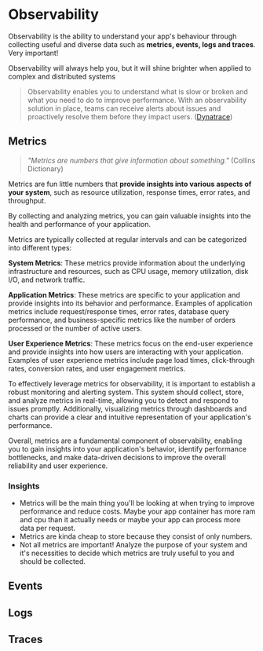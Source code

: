 # Observability

Observability is the ability to understand your app's behaviour through collecting useful and diverse data such as **metrics, events, logs and traces**.  Very important!

Observability will always help you, but it will shine brighter when applied to complex and distributed systems

>Observability enables you to understand what is slow or broken and what you need to do to improve performance. With an observability solution in place, teams can receive alerts about issues and proactively resolve them before they impact users. ([Dynatrace](https://www.dynatrace.com/news/blog/what-is-observability-2/))

## Metrics

>_"Metrics are numbers that give information about something."_ (Collins Dictionary)

Metrics are fun little numbers that **provide insights into various aspects of your system**, such as resource utilization, response times, error rates, and throughput.

By collecting and analyzing metrics, you can gain valuable insights into the health and performance of your application.

Metrics are typically collected at regular intervals and can be categorized into different types:

**System Metrics**: These metrics provide information about the underlying infrastructure and resources, such as CPU usage, memory utilization, disk I/O, and network traffic.

**Application Metrics**: These metrics are specific to your application and provide insights into its behavior and performance. Examples of application metrics include request/response times, error rates, database query performance, and business-specific metrics like the number of orders processed or the number of active users.

**User Experience Metrics**: These metrics focus on the end-user experience and provide insights into how users are interacting with your application. Examples of user experience metrics include page load times, click-through rates, conversion rates, and user engagement metrics.

To effectively leverage metrics for observability, it is important to establish a robust monitoring and alerting system. This system should collect, store, and analyze metrics in real-time, allowing you to detect and respond to issues promptly. Additionally, visualizing metrics through dashboards and charts can provide a clear and intuitive representation of your application's performance.

Overall, metrics are a fundamental component of observability, enabling you to gain insights into your application's behavior, identify performance bottlenecks, and make data-driven decisions to improve the overall reliability and user experience.

### Insights
- Metrics will be the main thing you'll be looking at when trying to improve performance and reduce costs. Maybe your app container has more ram and cpu than it actually needs or maybe your app can process more data per request.
- Metrics are kinda cheap to store because they consist of only numbers.
- Not all metrics are important! Analyze the purpose of your system and it's necessities to decide which metrics are truly useful to you and should be collected.

## Events

## Logs

## Traces